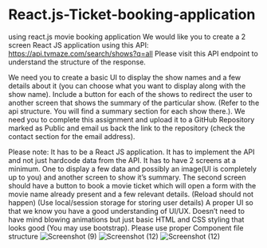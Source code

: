 # React.js-Ticket-booking-application
using react.js movie booking application
We would like you to create a 2 screen React JS application using this 
API: https://api.tvmaze.com/search/shows?q=all
Please visit this API endpoint to understand the structure of the response.

We need you to create a basic UI to display the show names and a few details about it (you can choose what you want to display along with the show name). Include a button for each of the shows to redirect the user to another screen that shows the summary of the particular show. (Refer to the api structure. You will find a summary section for each show there.). We need you to complete this assignment and upload it to a GitHub Repository marked as Public and email us back the link to the repository (check the contact section for the email address).


Please note: 
It has to be a React JS application.
It has to implement the API and not just hardcode data from the API.
It has to have 2 screens at a minimum. One to display a few data and possibly an image(UI is completely up to you) and another screen to show it’s summary.
The second screen should have a button to book a movie ticket which will open a form with the movie name already present and a few relevant details.
(Reload should not happen)
(Use local/session storage for storing user details)
A proper UI so that we know you have a good understanding of UI/UX. Doesn’t need to have mind blowing animations but just basic HTML and CSS styling that looks good (You may use bootstrap).
Please use proper Component file structure
![Screenshot (9)](https://github.com/jradityamishra/React.js-Ticket-booking-application/assets/106857292/10373752-b824-4a11-bb52-e23e360e65b7)
![Screenshot (12)](https://github.com/jradityamishra/React.js-Ticket-booking-application/assets/106857292/71182a5e-3194-446e-a403-4d875dd21fc8)
![Screenshot (12)](https://github.com/jradityamishra/React.js-Ticket-booking-application/assets/106857292/c8e82d91-9fdc-4e2c-b12a-be179068e5ca)
